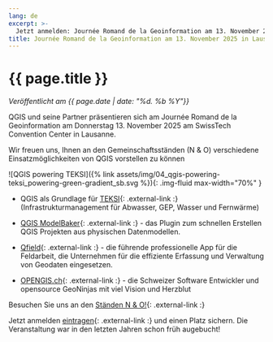 ```yaml
---
lang: de
excerpt: >-
  Jetzt anmelden: Journée Romand de la Geoinformation am 13. November 2025 in Lausanne statt.
title: Journée Romand de la Geoinformation am 13. November 2025 in Lausanne
---
```


# {{ page.title }}

*Veröffentlicht am {{ page.date | date: "%d. %b %Y"}}*

QGIS und seine Partner präsentieren sich am Journée Romand de la Geoinformation am Donnerstag 13. November 2025 am SwissTech Convention Center in Lausanne.

Wir freuen uns, Ihnen an den Gemeinschaftsständen (N & O) verschiedene Einsatzmöglichkeiten von QGIS vorstellen zu können


![QGIS powering TEKSI]({% link assets/img/04_qgis-powering-teksi_powering-green-gradient_sb.svg %}){: .img-fluid max-width="70%" }

- QGIS als Grundlage für [TEKSI](https://www.teksi.ch){: .external-link :} (Infrastrukturmanagement für Abwasser, GEP, Wasser und Fernwärme)

- [QGIS ModelBaker](https://www.qgis.ch/de/themen/){: .external-link :} - das Plugin zum schnellen Erstellen QGIS Projekten aus physischen Datenmodellen.

- [Qfield](https://www.qfield.org){: .external-link :} - die führende professionelle App für die Feldarbeit, die Unternehmen für die effiziente Erfassung und Verwaltung von Geodaten eingesetzen.

- [OPENGIS.ch](https://www.opengis.ch){: .external-link :} - die Schweizer Software Entwickler und opensource GeoNinjas mit viel Vision und Herzblut 


Besuchen Sie uns an den [Ständen N & O!](https://georomandie.com/espace-exposants){: .external-link :}

Jetzt anmelden [eintragen](https://georomandie.com/inscription){: .external-link :} und einen Platz sichern. Die Veranstaltung war in den letzten Jahren schon früh augebucht!


